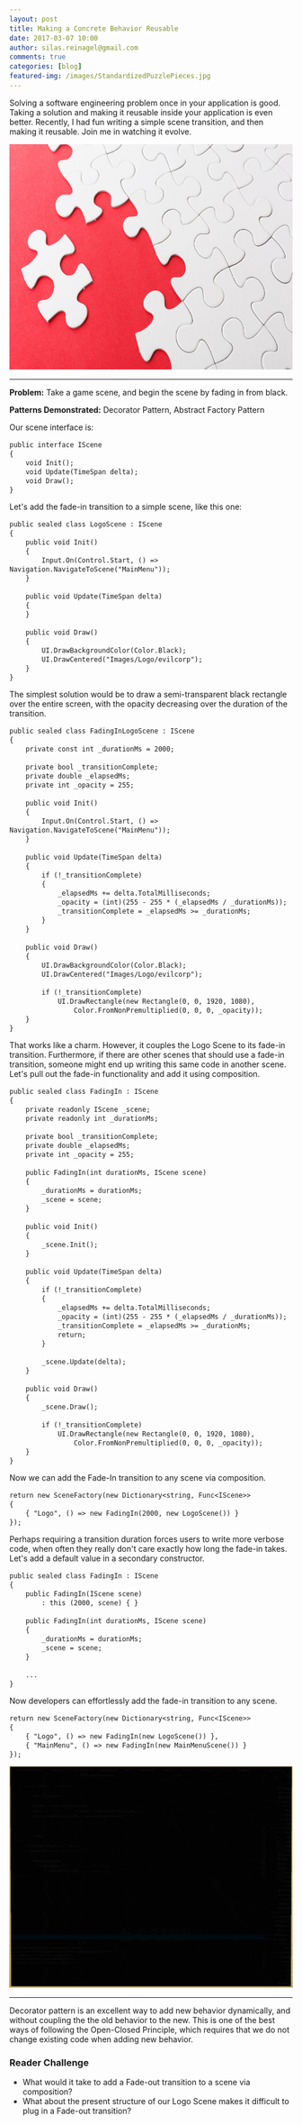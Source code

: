 ```yaml
---
layout: post
title: Making a Concrete Behavior Reusable
date: 2017-03-07 10:00
author: silas.reinagel@gmail.com
comments: true
categories: [blog]
featured-img: /images/StandardizedPuzzlePieces.jpg
---
```


Solving a software engineering problem once in your application is good. Taking a solution and making it reusable inside your application is even better. Recently, I had fun writing a simple scene transition, and then making it reusable. Join me in watching it evolve.

<img src="/images/StandardizedPuzzlePieces.jpg" alt="" width="700" height="400" class="aligncenter size-full" />

----

<strong>Problem:</strong> Take a game scene, and begin the scene by fading in from black.

<strong>Patterns Demonstrated:</strong> Decorator Pattern, Abstract Factory Pattern

Our scene interface is:

```
public interface IScene
{
    void Init();
    void Update(TimeSpan delta);
    void Draw();
}
```

Let's add the fade-in transition to a simple scene, like this one:

```
public sealed class LogoScene : IScene
{
    public void Init()
    {
        Input.On(Control.Start, () => Navigation.NavigateToScene("MainMenu"));
    }

    public void Update(TimeSpan delta)
    {
    }

    public void Draw()
    {
        UI.DrawBackgroundColor(Color.Black);
        UI.DrawCentered("Images/Logo/evilcorp");
    }
}
```

The simplest solution would be to draw a semi-transparent black rectangle over the entire screen, with the opacity decreasing over the duration of the transition.

```
public sealed class FadingInLogoScene : IScene
{
    private const int _durationMs = 2000;
    
    private bool _transitionComplete;
    private double _elapsedMs;
    private int _opacity = 255; 

    public void Init()
    {
        Input.On(Control.Start, () => Navigation.NavigateToScene("MainMenu"));
    }

    public void Update(TimeSpan delta)
    {
        if (!_transitionComplete)
        {
            _elapsedMs += delta.TotalMilliseconds;
            _opacity = (int)(255 - 255 * (_elapsedMs / _durationMs));
            _transitionComplete = _elapsedMs >= _durationMs;
        }
    }

    public void Draw()
    {
        UI.DrawBackgroundColor(Color.Black);
        UI.DrawCentered("Images/Logo/evilcorp");
        
        if (!_transitionComplete)
            UI.DrawRectangle(new Rectangle(0, 0, 1920, 1080),
                Color.FromNonPremultiplied(0, 0, 0, _opacity));
    }    
}
```

That works like a charm. However, it couples the Logo Scene to its fade-in transition. Furthermore, if there are other scenes that should use a fade-in transition, someone might end up writing this same code in another scene. Let's pull out the fade-in functionality and add it using composition.


```
public sealed class FadingIn : IScene
{
    private readonly IScene _scene;
    private readonly int _durationMs;
    
    private bool _transitionComplete;
    private double _elapsedMs;
    private int _opacity = 255;

    public FadingIn(int durationMs, IScene scene)
    {
        _durationMs = durationMs;
        _scene = scene;
    }

    public void Init()
    {
        _scene.Init();
    }

    public void Update(TimeSpan delta)
    {
        if (!_transitionComplete)
        {
            _elapsedMs += delta.TotalMilliseconds;
            _opacity = (int)(255 - 255 * (_elapsedMs / _durationMs));
            _transitionComplete = _elapsedMs >= _durationMs;
            return;
        }

        _scene.Update(delta);
    }

    public void Draw()
    {
        _scene.Draw();

        if (!_transitionComplete)
            UI.DrawRectangle(new Rectangle(0, 0, 1920, 1080),
                Color.FromNonPremultiplied(0, 0, 0, _opacity));
    }
}
```

Now we can add the Fade-In transition to any scene via composition. 

```
return new SceneFactory(new Dictionary<string, Func<IScene>>
{
    { "Logo", () => new FadingIn(2000, new LogoScene()) }
});
```

Perhaps requiring a transition duration forces users to write more verbose code, when often they really don't care exactly how long the fade-in takes. Let's add a default value in a secondary constructor.

```
public sealed class FadingIn : IScene
{
    public FadingIn(IScene scene)
        : this (2000, scene) { }
    
    public FadingIn(int durationMs, IScene scene)
    {
        _durationMs = durationMs;
        _scene = scene;
    }
    
    ...
}
```

Now developers can effortlessly add the fade-in transition to any scene.

```
return new SceneFactory(new Dictionary<string, Func<IScene>>
{
    { "Logo", () => new FadingIn(new LogoScene()) },
    { "MainMenu", () => new FadingIn(new MainMenuScene()) }
});
```

<img src="/images/LogoFadeIn.gif" alt="" width="700" height="393" class="aligncenter size-full" />

----

Decorator pattern is an excellent way to add new behavior dynamically, and without coupling the the old behavior to the new. This is one of the best ways of following the Open-Closed Principle, which requires that we do not change existing code when adding new behavior. 

### Reader Challenge
* What would it take to add a Fade-out transition to a scene via composition? 
* What about the present structure of our Logo Scene makes it difficult to plug in a Fade-out transition?
